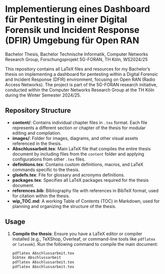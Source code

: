 # Implementierung eines Dashboard für Pentesting in einer Digital Forensik und Incident Response (DFIR) Umgebung für Open RAN

Bachelor Thesis, Bachelor Technische Informatik, Computer Networks Research Group, Forschungsprojekt 5G-FORAN, TH Köln, WS2024/25

This repository contains all LaTeX files and resources for my Bachelor’s thesis on implementing a dashboard for pentesting within a Digital Forensic and Incident Response (DFIR) environment, focusing on Open RAN (Radio Access Networks). The project is part of the 5G-FORAN research initiative, conducted within the Computer Networks Research Group at the TH Köln during the Winter Semester 2024/25.

## Repository Structure

- **content/**: Contains individual chapter files in `.tex` format. Each file represents a different section or chapter of the thesis for modular editing and compilation.
- **images/**: Folder for images, diagrams, and other visual assets referenced in the thesis.
- **Abschlussarbeit.tex**: Main LaTeX file that compiles the entire thesis document by including files from the `content` folder and applying configurations from other `.tex` files.
- **definitions.tex**: Contains custom definitions, macros, and LaTeX commands specific to the thesis.
- **glsdefs.tex**: File for glossary and acronyms definitions.
- **packages.tex**: Specifies all LaTeX packages required for the thesis document.
- **references.bib**: Bibliography file with references in BibTeX format, used for citation within the thesis.
- **wip_TOC.md**: A working Table of Contents (TOC) in Markdown, used for planning and organizing the structure of the thesis.

## Usage

1. **Compile the thesis**:
   Ensure you have a LaTeX editor or compiler installed (e.g., TeXShop, Overleaf, or command-line tools like `pdflatex` or `latexmk`). Run the following command to compile the main document:
   
   ```bash
   pdflatex Abschlussarbeit.tex
   bibtex Abschlussarbeit
   pdflatex Abschlussarbeit.tex
   pdflatex Abschlussarbeit.tex
